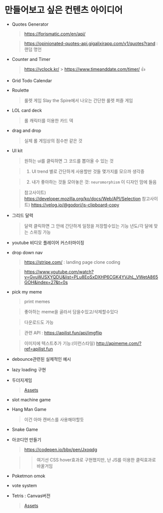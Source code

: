 # 만들어보고 싶은 컨텐츠 아이디어

- Quotes Generator

  > https://forismatic.com/en/api/

  > https://opinionated-quotes-api.gigalixirapp.com/v1/quotes?rand : 랜덤 명언

- Counter and Timer

  > https://vclock.kr/ > https://www.timeanddate.com/timer/ 👍

- Grid Todo Calendar

- Roulette

  > 룰렛 게임
  > Slay the Spire에서 나오는 간단한 룰렛 퍼즐 게임

- LOL card deck

  > 롤 캐릭터를 이용한 카드 덱

- drag and drop

  > 실제 롤 게임상의 점수판 같은 것

- UI kit

  > 원하는 ui를 클릭하면 그 코드를 뽑아올 수 있는 것

  > 1. UI trend 별로 간단하게 사용할만 것들 몇가지를 모으까 생각중

  > 2. 내가 좋아하는 것들 모아놓은 것: `neuromorphism` 이 디자인 맘에 들음

  > 참고사이트) https://developer.mozilla.org/ko/docs/Web/API/Selection
  > 참고사이트) https://velog.io/@godori/js-clipboard-copy

- 그리드 달력

  > 달력 클릭하면 그 안에 간단하게 일정을 저장할수있는 기능
  > 년도/각 달에 맞는 스위칭 가능

- youtube 비디오 플레이어 커스터마이징

- drop down nav

  > https://stripe.com/ : landing page clone coding

  > https://www.youtube.com/watch?v=GvuWJSXYQDU&list=PLu8EoSxDXHP6CGK4YVJhL_VWetA865GOH&index=27&t=0s

- pick my meme

  > print memes

  > 좋아하는 meme을 골라서 담을수있고/삭제할수있다

  > 다운로드도 가능

  > 관련 API : https://apilist.fun/api/imgflip

  > 이미지에 텍스트추가 기능:(이런스타일) http://apimeme.com/?ref=apilist.fun

- debounce관련된 실제적인 예시

- lazy loading 구현

- 두더지게임

  > [Assets](https://assetstore.unity.com/packages/templates/packs/whack-a-mole-game-template-61880)

- slot machine game

- Hang Man Game

  > 이건 아마 캔버스를 사용해야할듯

- Snake Game

- 아코디언 만들기

  > https://codepen.io/bbx/pen/Jxoqdg

  > > 여기선 CSS hover효과로 구현했지만, 난 JS를 이용한 클릭효과로 바꿀거임

- Poketmon omok

- vote system

- Tetris : Canvas버전
  > [Assets](https://assetstore.unity.com/packages/templates/tetris-template-mobile-ready-72717)
